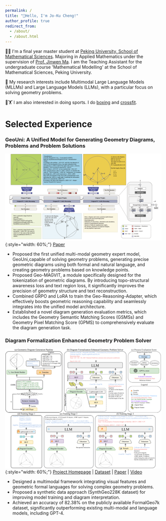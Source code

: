 ```yaml
---
permalink: /
title: "🌈Hello, I'm Jo-Ku Cheng!"
author_profile: true
redirect_from: 
  - /about/
  - /about.html
---
```


🧑‍🎓 I'm a final year master student at [Peking University, School of Mathematical Sciences](http://english.math.pku.edu.cn). Majoring in Applied Mathematics under the supervision of [Prof. Jinwen Ma](https://www.math.pku.edu.cn/teachers/jwma/homepage/).
I am the Teaching Assistant for the undergraduate course 'Mathematical Modelling' at the School of Mathematical Sciences, Peking University.

🧐 My research interests include Multimodal Large Language Models (MLLMs) and Large Language Models (LLMs), with a particular focus on solving geometry problems.

🥊🏋️ I am also interested in doing sports.  I do <a href="/images/boxing.png">boxing</a> and <a href="/images/weight.png">crossfit</a>.


# Selected Experience
### **GeoUni: A Unified Model for Generating Geometry Diagrams, Problems and Problem Solutions** 
![overview](/images/overviewgeoouni.png){:style="width: 60%;"}
[Paper](http://arxiv.org/abs/2504.10146) 
- Proposed the first unified multi-modal geometry expert model, GeoUni,capable of solving geometry problems, generating precise geometric diagrams using both formal and natural language, and creating geometry problems based
on knowledge points. 
- Proposed Geo-MAGVIT, a module specifically designed for the tokenization of geometric diagrams. By introducing topo-structural awareness loss and text region loss, it significantly improves the precision of geometry structure and text reconstruction.
- Combined GRPO and LoRA to train the Geo-Reasoning-Adapter, which effectively boosts geometric reasoning capability and seamlessly integrates into the unified model architecture.
- Established a novel diagram generation evaluation metrics, which includes the Geometry Semantic Matching Scores (GSMSs) and Geometry Pixel Matching Score (GPMS) to comprehensively evaluate the diagram generation task.

### **Diagram Formalization Enhanced Geometry Problem Solver**  
![pipeline](/images/pipeline.png){:style="width: 60%;"}
[Project Homepage](https://github.com/zezeze97/DFE-GPS) | [Dataset](https://huggingface.co/datasets/JO-KU/SynthGeo228K) | [Paper](https://arxiv.org/pdf/2409.04214) | [Video](https://youtu.be/kI6_DDXweWE?si=q6kwaekFNJjUinyD)
- Designed a multimodal framework integrating visual features and geometric formal languages for solving complex geometry problems.  
- Proposed a synthetic data approach (SynthGeo228K dataset) for improving model training and diagram interpretation.  
- Achieved an accuracy of 82.38% on the publicly available FormalGeo7k dataset, significantly outperforming existing multi-modal and language models, including GPT-4.